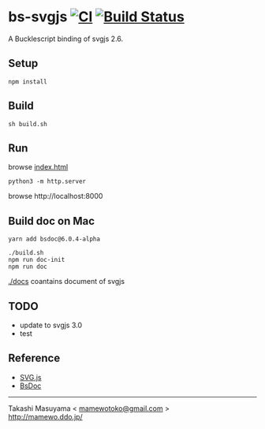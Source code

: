 bs-svgjs [![CI](https://github.com/mamewotoko/bs-svgjs/actions/workflows/build.yml/badge.svg)](https://github.com/mamewotoko/bs-svgjs/actions/workflows/build.yml) [![Build Status](https://travis-ci.com/mamewotoko/bs-svgjs.svg?branch=master)](https://travis-ci.com/mamewotoko/bs-svgjs)
=============

A Bucklescript binding of svgjs 2.6.

Setup
------

```
npm install
```

Build
------

```
sh build.sh
```

Run
---

browse [index.html](./index.html)

```
python3 -m http.server
```
browse http://localhost:8000

Build doc on Mac
--------------------

```
yarn add bsdoc@6.0.4-alpha

./build.sh
npm run doc-init
npm run doc
```

[./docs](./docs) coantains document of svgjs

TODO
----
* update to svgjs 3.0
* test

Reference
-----------
* [SVG.js](https://svgjs.com/docs/2.6/)
* [BsDoc](https://reasonml-community.github.io/bsdoc/docs/bsdoc/#no-bs-publishing-to-github)

-----
Takashi Masuyama < mamewotoko@gmail.com >  
http://mamewo.ddo.jp/
